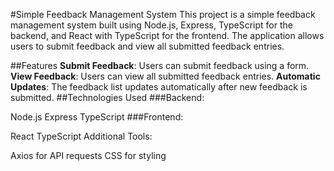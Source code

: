 #Simple Feedback Management System
This project is a simple feedback management system built using Node.js, Express, TypeScript for the backend, and React with TypeScript for the frontend. The application allows users to submit feedback and view all submitted feedback entries.

##Features
**Submit Feedback**: Users can submit feedback using a form.
**View Feedback**: Users can view all submitted feedback entries.
**Automatic Updates**: The feedback list updates automatically after new feedback is submitted.
##Technologies Used
###Backend:

Node.js
Express
TypeScript
###Frontend:

React
TypeScript
Additional Tools:

Axios for API requests
CSS for styling
